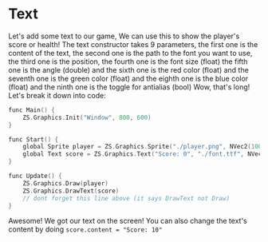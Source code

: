 # Text
Let's add some text to our game, We can use this to show the player's score or health!
The text constructor takes 9 parameters, the first one is the content of the text, the second one is the path to the font you want to use, the third one is the position, the fourth one is the font size (float) the fifth one is the angle (double) and the sixth one is the red color (float) and the seventh one is the green color (float) and the eighth one is the blue color (float) and the ninth one is the toggle for antialias (bool)
Wow, that's long! Let's break it down into code:
```c++
func Main() {
    ZS.Graphics.Init("Window", 800, 600)
}

func Start() {
    global Sprite player = ZS.Graphics.Sprite("./player.png", NVec2(100, 100), NVec2(50, 50), 0)
    global Text score = ZS.Graphics.Text("Score: 0", "./font.ttf", NVec2(100, 100), 30, 0, 1, 1, 1, true)
}

func Update() {
    ZS.Graphics.Draw(player)
    ZS.Graphics.DrawText(score)
    // dont forget this line above (it says DrawText not Draw)
}
```
Awesome! We got our text on the screen!
You can also change the text's content by doing `score.content = "Score: 10"`